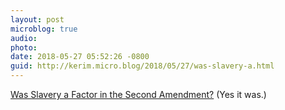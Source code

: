 ```yaml
---
layout: post
microblog: true
audio: 
photo: 
date: 2018-05-27 05:52:26 -0800
guid: http://kerim.micro.blog/2018/05/27/was-slavery-a.html
---
```

[Was Slavery a Factor in the Second Amendment?](https://www.nytimes.com/2018/05/24/opinion/second-amendment-slavery-james-madison.html) (Yes it was.)
